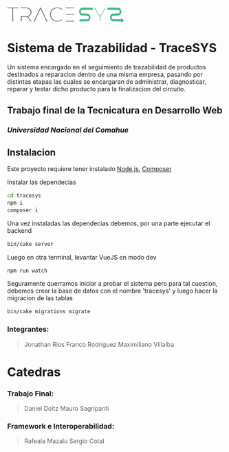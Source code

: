 ![Image text](https://github.com/Tecnicatura-en-Desarrollo-Web/tracesys/blob/master/resources/img/LogoTracesys.png)

# Sistema de Trazabilidad - TraceSYS

Un sistema encargado en el seguimiento de trazabilidad de productos destinados a reparacion dentro de una misma empresa, pasando por distintas etapas las cuales se encargaran de administrar, diagnosticar, reparar y testar dicho producto para la finalizacion del circuito.

## Trabajo final de la Tecnicatura en Desarrollo Web

### _Universidad Nacional del Comahue_

## Instalacion

Este proyecto requiere tener instalado [Node.js](https://nodejs.org/), [Composer](https://getcomposer.org/)

Instalar las dependecias

```sh
cd tracesys
npm i
composer i
```

Una vez instaladas las dependecias debemos, por una parte ejecutar el backend

```sh
bin/cake server
```

Luego en otra terminal, levantar VueJS en modo dev

```sh
npm run watch
```

Seguramente querramos iniciar a probar el sistema pero para tal cuestion, debemos crear la base de datos con el nombre 'tracesys' y luego hacer la migracion de las tablas

```sh
bin/cake migrations migrate
```

### Integrantes:

> Jonathan Rios
> Franco Rodriguez
> Maximiliano Villalba

# Catedras

### Trabajo Final:

> Daniel Doltz
> Mauro Sagripanti

### Framework e Interoperabilidad:

> Rafeala Mazalu
> Sergio Cotal
